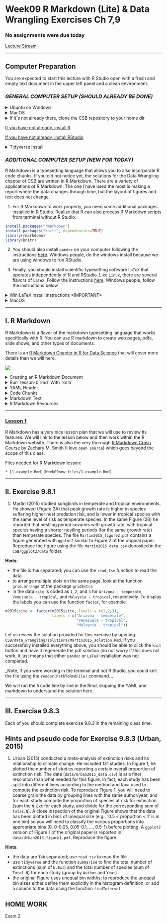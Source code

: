 # Week09 R Markdown (Lite) & Data Wrangling Exercises  Ch 7,9

###  No assignments were due today

[Lecture Stream](https://tamucc.webex.com/recordingservice/sites/tamucc/recording/playback/2bc2f615b57e4e53a192cea5d0559af9)

___

## Computer Preparation

You are expected to start this lecture with R Studio open with a fresh and empty text document in the upper left panel and a clean environment.

### *_GENERAL COMPUTER SETUP (SHOULD ALREADY BE DONE)_* 

<details><summary>Ubuntu on Windows</summary>
<p>

  * If the Windows Terminal or Ubuntu app are not installed, then follow [these instructions](https://github.com/cbirdlab/wlsUBUNTU_settings/blob/master/README.md)

  * Open an Ubuntu window in Windows Terminal.  _We will not use `gitbash` unless you can't get Ubuntu running._ After logging in, You are in your home directory.

  * It's always a good idea to keep your apps in `Ubuntu` up to date. _The first time you do this, it could take a long time to finish. After that, if you do this when you log in, it should go quickly._
    ```bash
    sudo apt update
    sudo apt upgrade
    ```

</p>
</details>

<details><summary>MacOS</summary>
<p>

  * Open a terminal window

  * If you haven't already, install [homebrew](https://brew.sh/).  You will be able to use homebrew to install linux software, such as `tree`, which is used in the slide show.


</p>
</details>


<details><summary>If it's not already there, clone the CSB repository to your home dir</summary>
<p>

We will use the [open source files that accompany the CSB text book](https://github.com/tamucc-comp-bio-2022/CSB) in lectures and assignments.

If the `CSB` directory does not exist in your home directory (check with `ls`), then run the following code to clone the [`CSB` repository](https://github.com/tamucc-comp-bio-2022/CSB) into your home directory:

1. Open a terminal window
	* For Win laptops, use `Windows Terminal` to open Ubunutu.  
	* For Mac laptops, open your `Terminal`.

2. Run the code line by line in the code block below

```bash
# check that you're in home dir, you should be there when you log in
pwd

# if you are not in your home dir, then move there
cd ~

# if pwd does not return `/home/yourusername` then let Dr. Bird know
pwd

# clone the CSB repository to your home dir
git clone git@github.com:tamucc-comp-bio-2022/CSB.git
```

The repository is named CSB, and it contains all of the example files and directories necessary to conduct the exercises in the text book.

</p>
</details>

[If you have not already, install R](../resources/install_r.md)

[If you have not already, install RStudio](../resources/install_rstudio.md)


<details><summary>Tidyverse Install</summary>
<p>

```r
# clear all variables from environment
rm(list = ls())
```

```r
# RUN THE FOLLOWING LINE IN THE CONSOLE (LOWER LEFT PANEL)
install.packages("tidyverse")

# ADD THE FOLLOWING LINE TO YOUR TEXT DOCUMENT (UPPER LEFT PANEL), THEN EXECUTE IT (CTRL-ENTER)
library(tidyverse)
```

</p>
</details>

### *_ADDITIONAL COMPUTER SETUP (NEW FOR TODAY)_* 

R Markdown is a typesetting language that allows you to also incorporate R code chunks.  If you did not notice yet, the solutions for the Data Wrangling chapter of CSB are written in R Markdown.  There are a variety of applications of R Markdown.  The one I have used the most is making a report where the data changes through time, but the layout of figures and text does not change.

1. For R Markdown to work properly, you need some additional packages installed in R Studio. Realize that R can also process R Markdown scripts from terminal without R Studio.

```r 
install.packages("rmarkdown")
install.packages("knitr", dependencies=TRUE)
library(rmarkdown)
library(knitr)
```

2. You should also install `pandoc` on your computer following the instructions [here](https://pandoc.org/installing.html).  Windows people, do the windows install because we are using windows to run RStudio.

3. Finally, you should install scientific typesetting software `LaTeX` that operates independently of R and RStudio. Like `Linux`, there are several flavors of `LaTeX`.  Follow the instructions [here](http://computingskillsforbiologists.com/setup/scientific-typesetting/).  Windows people, follow the instructions below

<details><summary>Win LaTeX install instructions *IMPORTANT* </summary>
<p>

> Follow this exactly as written. Download the `protex.zip` file as directed above. Next, extract/unzip the files first, before running `setup.exe`. Right click `setup.exe` and `run as administrator`. After running the setup.exe file, you have to click install on the `MiKTeX` and `TeXstudio` buttons. Install for all users  The install takes a while, just let it run in the background and check on it periodically until it is done. After that, `MiKTeX` will have to be exited and restarted so you can run it as a `MiKTeX` administrator.  Search for `MiKTeX` in your windows search (magnifying glass next to start button).  Then expand your "system tray" (the > and collection of icons on the right side of your task bar), right click and exit `MiKTeX`.  Then search for `MiKTeX` again, right click it, run as administrator, make sure that you are a `MiKTeX` administrator by selecting the option in the window, and search for updates. Click the `updates page` link after search is done and click `update now`. My updates errored out once. So make sure to recheck for updates and restart the updates as necessary. If you cannot get it to update completely, it should not inhibit your ability to complete most everything that follows.

![](Week09new_files/miktex-updates.png)

> If you are successful, you will be prompted to restart `MiKTex`

</p>
</details>

<details><summary>MacOS</summary>
<p>

May the force be with you.  Let me know if I should add anything here.

</p>
</details>

---


## I. R Markdown

R Markdown is a flavor of the markdown typesetting language that works specifically with R.  You can use R markdown to create web pages, pdfs, slide shows, and other types of documents.

There is an [R Markdown Chapter in R for Data Science](https://r4ds.had.co.nz/r-markdown.html) that will cover more details than we will here. 

![](https://d33wubrfki0l68.cloudfront.net/61d189fd9cdf955058415d3e1b28dd60e1bd7c9b/9791d/images/rmarkdownflow.png)

<details><summary>Creating an R Markdown Document</summary>
<p>

### Creating an R Markdown Document

In R Studio, make a new R Markdown document using the `File` pulldown menu

* name it `lesson-0`

* use default settings

If you were successful, your document will already be populated with several lines of text and code that fall into three categories.

![](Week09new_files/rmd_layout.png)

Make sure you save the file as lesson-0 into your `CSB/data_wrangling/sandbox` and make sure that you use `setwd()` to set your present working directory to `CSB/data_wrangling/sandbox`.

___

</p>
</details>

<details><summary>Run `lesson-0.rmd` With `knitr`</summary>
<p>

## Run `lesson-0.rmd` With `knitr`

As is our custom in Computational Biology, jump in head first and click the `knit` button above the upper left panel. It will run the Rmd and create an `html` report in a new window.

Next, we will cover the primary sections of the Rmd file.

___

</p>
</details>

<details><summary>YAML Header</summary>
<p>

### YAML Header

YAML stands for YAML Aint Markup Language.

Lines 1-4 in the Rmd are the YAML header, which contains the title of the document and the default output format.  `html` is hyper text markup language, i.e. web pages.  The YAML header is always at the beginning of an Rmd.

Several other characteristics of the Rmd document can be set in the YAML header.  This [tutorial](https://zsmith27.github.io/rmarkdown_crash-course/lesson-4-yaml-headers.html) is pretty good.

---

</p>
</details>

<details><summary>Code Chunks</summary>
<p>


### Code Chunks

Lines 6-8, 16-18, and 24-26 are code chunks.  They start with three tick marks (the key in the upper left of you keyboard) and you can specify the language (r and other languages like python are possible), as well as basic settings of how the output from the code should be handled. For example, you can suppress warnings, error messages, etc.

The output of the code chunks are included in the resulting document.

---

</p>
</details>

<details><summary>Markdown Text</summary>
<p>


### Markdown Text 

Everything else in the Rmd is markdown text if it is not code or YAML.  

For example, line 12 is the first line of text.  The `##` indicates that the text `R Markdown` should be a secondary heading.

Markdown is a class of typesetting languages.  There are broad similarities across markdown languages but there can also be small differences.  This lecture is written in markdown and I make sure it works on GitHub.  The markdown in an Rmd can be slightly different. 

You can consult the 

#### [R Markdown Reference Guide](https://www.rstudio.com/wp-content/uploads/2015/03/rmarkdown-reference.pdf) 

and 

[R Markdown Cheatsheet](https://posit.co/wp-content/uploads/2022/10/rmarkdown-1.pdf) 

for all of the formatting options.

---

</p>
</details>

<details><summary>R Markdown Resources</summary>
<p>

[Official RMarkdown Tutorial](https://rmarkdown.rstudio.com/lesson-1.html)

[Official R Markdown Reference Guide](https://www.rstudio.com/wp-content/uploads/2015/03/rmarkdown-reference.pdf) 

[Official R Markdown Cheatsheet](https://posit.co/wp-content/uploads/2022/10/rmarkdown-1.pdf)

[Zachary Smith's R Markdown Crash Course](https://zsmith27.github.io/rmarkdown_crash-course/index.html)

[R for Data Science: R Markdown Chapter](https://r4ds.had.co.nz/r-markdown.html)

[R Markdown Cookbook - most comprehensive](https://bookdown.org/yihui/rmarkdown-cookbook/)

</p>
</details>

---

### [Lesson 1](https://rmarkdown.rstudio.com/lesson-1.html)

R Markdown has a very nice lesson plan that we will use to review its features.  We will link to the lesson below and then work within the R Markdown website. There is also the very thorough [R Markdown Crash Course](https://zsmith27.github.io/rmarkdown_crash-course/index.html) by Zachary M. Smith (I love `open source`) which goes beyond the scope of this class.

Files needed for R Markdown lesson:

	* [1-example.Rmd](Week09new_files/1-example.Rmd)


---

## II. Exercise 9.8.1

1. Martin (2015) studied songbirds in temperate and tropical environments. He showed (Figure 2A) that peak growth rate is higher in species suffering higher nest predation risk, and is lower in tropical species with the same level of risk as temperate species. In the same Figure (2B) he reported that   nestling period covaries with growth rate, with tropical species having a shorter nestling periods (for the same growth rate) than temperate species. The file `Martin2015_figure2.pdf` contains a figure generated with `ggplot2` similar to Figure 2 of the original paper. Reproduce the figure using the file `Martin2015_data.csv` deposited in the `CSB/ggplot2/data` folder.

**Hints**: 

- the file is `Tab` separated; you can use the `read_tsv` function to read the data
- to arrange multiple plots on the same page, look at the function `grid.arrange` of the package `gridExtra`
- in the data `site` is coded as `1`, `2`, and `3` for `Arizona - temperate`, `Venezuela - tropical`, and `Malaysia - tropical`, respectively. To display the labels you can use the function `factor`, for example

```r
m2015$site <- factor(m2015$site, levels = c(1,2,3), 
                     labels = c("Arizona - temperate",  
                                "Venezuela - tropical", 
                                "Malaysia - tropical"))
```


Let us review the solution provided for this exercise by opening `CSB/data_wrangling/solutions/Martin2015_solution.Rmd`.  If you successfully installed everything above, you should be able to click the `knit` button and have it regenerate the pdf solution (do not worry if this does not work, it just means that either `pandoc` or `LaTeX` installation was not completed. 

_Note, if you were working in the terminal and not R Studio, you could knit the file using the `render(PathToRmdFile)` command. _

We will run the `R` code line by line in the Rmd, skipping the YAML and markdown to understand the solution here.

---


## III. Exercise 9.8.3

Each of you should complete exercise 9.8.3 in the remaining class time.

## Hints and pseudo code for Exercise 9.8.3 (Urban, 2015)

1. Urban (2015) conducted a meta-analysis of extinction risks and its relationship to climate change. He included 131 studies. In Figure 1, he plotted the number of studies reporting a certain overall proportion of extinction risk. The data (`data/Urban2015_data.csv`) is at a finer resolution than what needed for this figure. In fact, each study has been split into different lines according to the method and taxa used to compute the extinction risk. To reproduce Figure 1, you will need to coarse grain the data by grouping lines with the same author/year, and for each study compute the proportion of species at risk for extinction (sum the `N.Ext` for each study, and divide for the corresponding sum of `Total.N`). A close inspection of the original Figure shows that the data has been plotted in bins of unequal size (e.g., '0.5 < proportion < 1' is in one bin) so you will need to classify the various proportions into appropriate bins (0, 0-0.05, 0.05-0.1, ..., 0.5-1) before plotting. A `ggplot2` version of Figure 1 of the original paper is reported in `data/Urban2015_figure1.pdf`. Reproduce the figure.

**Hints**:

- the data are `Tab` separated; use `read_tsv` to read the file
- use `tidyverse` and the function `summarise` to find the total number of extinctions (sum of `N.Ext`) and the total number of species (sum of `Total.N`) for each study (group by `Author` and `Year`)
- the original Figure uses unequal bin widths; to reproduce the unequal bin sizes either define them explicitly in the histogram definition, or add a column to the data using the function `findInterval`


## HOME WORK

Exam 2

